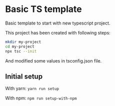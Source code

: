 # Basic TS template

Basic template to start with new typescript project.

This project has been created with following steps:

```bash
mkdir my-project
cd my-project
npx tsc --init
```
And modified some values in tsconfig.json file.

## Initial setup

With yarn: `yarn run setup`

With npm: `npm run setup-with-npm`
